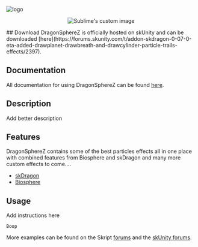 ![logo](http://i.imgur.com/PyrlOOo.png "")
<p align="center">
  <img src="http://i.imgur.com/PyrlOOo.png?raw=true" alt="Sublime's custom image"/>
</p>
## Download
DragonSphereZ is officially hosted on skUnity and can be downloaded [here](https://forums.skunity.com/t/addon-skdragon-0-07-0-eta-added-drawplanet-drawbreath-and-drawcylinder-particle-trails-effects/2397).

## Documentation
All documentation for using DragonSphereZ can be found [here](http://www.skunity.com/DragonSphereZ).

## Description
Add better description

## Features
DragonSphereZ contains some of the best particles effects all in one place with combined features from Biosphere and skDragon and many more custom effects to come....

* [skDragon](https://forums.skunity.com/t/addon-skdragon-0-07-0-eta-added-drawplanet-drawbreath-and-drawcylinder-particle-trails-effects/2397)
* [Biosphere](https://forums.skunity.com/t/addon-biosphere-1-0-4-beta-added-chunk-support/2302)


## Usage
Add instructions here

```
Boop
```

More examples can be found on the Skript [forums](http://dev.bukkit.org/bukkit-plugins/skript/forum/) and the [skUnity forums](http://forums.skunity.com/).
